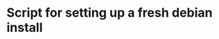 Script for setting up a fresh debian install
============================================================================


